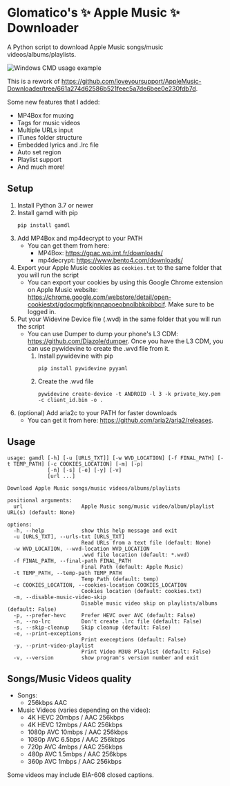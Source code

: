 # Glomatico's ✨ Apple Music ✨ Downloader
A Python script to download Apple Music songs/music videos/albums/playlists.

![Windows CMD usage example](https://i.imgur.com/18Azlg4.png)

This is a rework of https://github.com/loveyoursupport/AppleMusic-Downloader/tree/661a274d62586b521feec5a7de6bee0e230fdb7d.

Some new features that I added:
* MP4Box for muxing
* Tags for music videos
* Multiple URLs input
* iTunes folder structure
* Embedded lyrics and .lrc file
* Auto set region
* Playlist support
* And much more!

## Setup
1. Install Python 3.7 or newer
2. Install gamdl with pip
    ```
    pip install gamdl
    ```
3. Add MP4Box and mp4decrypt to your PATH
    * You can get them from here:
        * MP4Box: https://gpac.wp.imt.fr/downloads/
        * mp4decrypt: https://www.bento4.com/downloads/
4. Export your Apple Music cookies as `cookies.txt` to the same folder that you will run the script
    * You can export your cookies by using this Google Chrome extension on Apple Music website: https://chrome.google.com/webstore/detail/open-cookiestxt/gdocmgbfkjnnpapoeobnolbbkoibbcif. Make sure to be logged in.
5. Put your Widevine Device file (.wvd) in the same folder that you will run the script
    * You can use Dumper to dump your phone's L3 CDM: https://github.com/Diazole/dumper. Once you have the L3 CDM, you can use pywidevine to create the .wvd file from it.
        1. Install pywidevine with pip
            ```
            pip install pywidevine pyyaml
            ```
        2. Create the .wvd file
            ```
            pywidevine create-device -t ANDROID -l 3 -k private_key.pem -c client_id.bin -o .
            ```
6. (optional) Add aria2c to your PATH for faster downloads
    * You can get it from here: https://github.com/aria2/aria2/releases.

## Usage
```
usage: gamdl [-h] [-u [URLS_TXT]] [-w WVD_LOCATION] [-f FINAL_PATH] [-t TEMP_PATH] [-c COOKIES_LOCATION] [-m] [-p]
             [-n] [-s] [-e] [-y] [-v]
             [url ...]

Download Apple Music songs/music videos/albums/playlists

positional arguments:
  url                   Apple Music song/music video/album/playlist URL(s) (default: None)

options:
  -h, --help            show this help message and exit
  -u [URLS_TXT], --urls-txt [URLS_TXT]
                        Read URLs from a text file (default: None)
  -w WVD_LOCATION, --wvd-location WVD_LOCATION
                        .wvd file location (default: *.wvd)
  -f FINAL_PATH, --final-path FINAL_PATH
                        Final Path (default: Apple Music)
  -t TEMP_PATH, --temp-path TEMP_PATH
                        Temp Path (default: temp)
  -c COOKIES_LOCATION, --cookies-location COOKIES_LOCATION
                        Cookies location (default: cookies.txt)
  -m, --disable-music-video-skip
                        Disable music video skip on playlists/albums (default: False)
  -p, --prefer-hevc     Prefer HEVC over AVC (default: False)
  -n, --no-lrc          Don't create .lrc file (default: False)
  -s, --skip-cleanup    Skip cleanup (default: False)
  -e, --print-exceptions
                        Print execeptions (default: False)
  -y, --print-video-playlist
                        Print Video M3U8 Playlist (default: False)
  -v, --version         show program's version number and exit
```

## Songs/Music Videos quality
* Songs:
    * 256kbps AAC
* Music Videos (varies depending on the video):
    * 4K HEVC 20mbps / AAC 256kbps
    * 4K HEVC 12mbps / AAC 256kbps
    * 1080p AVC 10mbps / AAC 256kbps
    * 1080p AVC 6.5bps / AAC 256kbps
    * 720p AVC 4mbps / AAC 256kbps
    * 480p AVC 1.5mbps / AAC 256kbps
    * 360p AVC 1mbps / AAC 256kbps

Some videos may include EIA-608 closed captions.
